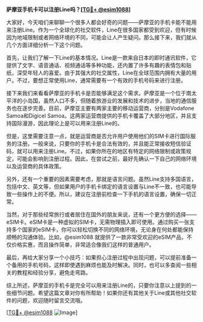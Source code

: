 **萨摩亚手机卡可以注册Line吗？[[TG💪+ @esim1088](https://t.me/s/esim1088)]**

大家好，今天咱们来聊聊一个很多人都会好奇的问题——萨摩亚的手机卡能不能用来注册Line。作为一个全球化的社交软件，Line在很多国家都受到欢迎，但有时候因为地域限制或者网络环境的不同，可能会让人产生疑问。那么接下来，我们就从几个方面详细分析一下这个问题。

首先，让我们了解一下Line的基本情况。Line是一款来自日本的即时通讯软件，它提供了文字、语音通话、视频通话等多种功能，还内置了许多有趣的表情包和贴纸，深受年轻人的喜爱。由于其强大的社交属性，Line在全球范围内拥有大量的用户。不过，要想正常使用Line，通常需要有一个有效的手机号码来进行注册。

接下来我们来看看萨摩亚的手机卡是否能够满足这个需求。萨摩亚是一个位于南太平洋的小岛国，虽然人口不多，但随着旅游业的发展和技术的进步，当地的通信服务也在逐步完善。目前，萨摩亚主要有两家主要的移动运营商，分别是Vodafone Samoa和Digicel Samoa。这两家运营商提供的手机卡覆盖了大部分地区，并且支持国际漫游，因此理论上是可以用来注册Line的。

但是，这里需要注意一点，就是运营商是否允许用户使用他们的SIM卡进行国际服务的注册。一般来说，只要你的手机卡是合法有效的，并且能正常接收短信验证码，就可以用来注册Line。不过，如果你所在的地区有特定的网络限制或政策规定，可能会影响到注册过程。因此，在尝试之前，最好先确认一下自己的网络环境以及运营商的具体政策。

另外，还有一个重要的因素需要考虑，那就是语言问题。虽然Line支持多国语言，包括中文、英文等，但如果用户的手机卡绑定的语言设置与Line不一致，也可能导致一些操作上的不便。所以，建议在注册前检查一下手机的语言设置，确保一切正常。

当然，对于那些经常旅行或者居住在国外的朋友来说，还有一个更方便的选择——eSIM卡。eSIM卡是一种虚拟的SIM卡，无需物理插入即可使用。通过购买一张支持多个国家的eSIM卡，你可以轻松切换不同的网络环境，无论身在何处都能保持顺畅的沟通体验。比如，@esim1088 就提供了一款非常受欢迎的eSIM产品，不仅价格实惠，而且操作简单，非常适合像我们这样的普通用户。

最后，再给大家分享一个小技巧：如果担心注册过程中出现问题，可以提前准备一个备用的手机号码，这样即使遇到麻烦也能及时解决。同时，也可以多查阅一些相关的教程和经验分享，避免走弯路。

综上所述，萨摩亚的手机卡是完全可以用来注册Line的，只要你注意以上提到的一些细节问题。希望这篇文章对你有所帮助！如果你还有其他关于Line或其他社交软件的问题，欢迎随时留言交流哦。

[[TG💪+ @esim1088](https://t.me/s/esim1088) ![Image](https://i.postimg.cc/4NQfJmqS/Snipaste-2025-05-13-00-14-12.png)]